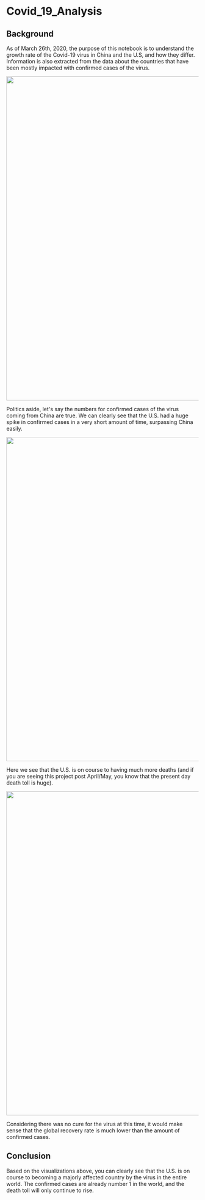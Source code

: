 # Covid_19_Analysis

## Background
As of March 26th, 2020, the purpose of this notebook is to understand the growth rate of the Covid-19 virus in China and the U.S, and how they differ. Information is also extracted from the data about the countries that have been mostly impacted with confirmed cases of the virus.


<img src="https://github.com/andrew-alarcon17/Covid_19_Analysis_as_of_3-26-2020/blob/master/Covid-19_Visualizations/Confirmed.png" width="850">

Politics aside, let's say the numbers for confirmed cases of the virus coming from China are true. We can clearly see that the U.S. had a huge spike in confirmed cases in a very short amount of time, surpassing China easily.


<img src="https://github.com/andrew-alarcon17/Covid_19_Analysis_as_of_3-26-2020/blob/master/Covid-19_Visualizations/Deaths.png" width="850">

Here we see that the U.S. is on course to having much more deaths (and if  you are seeing this project post April/May, you know that the present day death toll is huge).


<img src="https://github.com/andrew-alarcon17/Covid_19_Analysis_as_of_3-26-2020/blob/master/Covid-19_Visualizations/Global_Rates.png" width="850">

Considering there was no cure for the virus at this time, it would make sense that the global recovery rate is much lower than the amount of confirmed cases.

## Conclusion

Based on the visualizations above, you can clearly see that the U.S. is on course to becoming a majorly affected country by the virus in the entire world. The confirmed cases are already number 1 in the world, and the death toll will only continue to rise.

